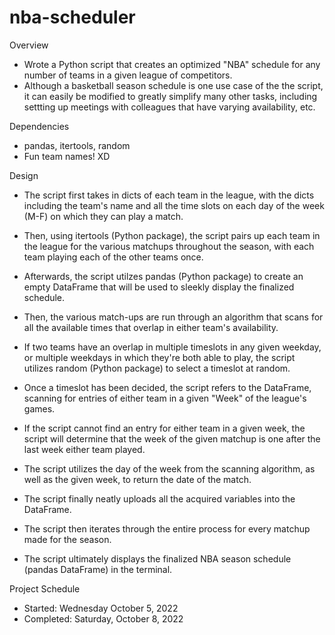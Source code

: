 # nba-scheduler

Overview

* Wrote a Python script that creates an optimized "NBA" schedule for any number of teams in a given league of competitors.
* Although a basketball season schedule is one use case of the the script, it can easily be modified to greatly simplify many other tasks, including settting up meetings with colleagues that have varying availability, etc.

Dependencies

* pandas, itertools, random
* Fun team names! XD

Design

* The script first takes in dicts of each team in the league, with the dicts including the team's name and all the time slots on each day of the week (M-F) on which they can play a match.
* Then, using itertools (Python package), the script pairs up each team in the league for the various matchups throughout the season, with each team playing each of the other teams once.
* Afterwards, the script utilzes pandas (Python package) to create an empty DataFrame that will be used to sleekly display the finalized schedule.
* Then, the various match-ups are run through an algorithm that scans for all the available times that overlap in either team's availability.
* If two teams have an overlap in multiple timeslots in any given weekday, or multiple weekdays in which they're both able to play, the script utilizes random (Python package) to select a timeslot at random.
* Once a timeslot has been decided, the script refers to the DataFrame, scanning for entries of either team in a given "Week" of the league's games.
* If the script cannot find an entry for either team in a given week, the script will determine that the week of the given matchup is one after the last week either team played. 
* The script utilizes the day of the week from the scanning algorithm, as well as the given week, to return the date of the match.

* The script finally neatly uploads all the acquired variables into the DataFrame.
* The script then iterates through the entire process for every matchup made for the season.

* The script ultimately displays the finalized NBA season schedule (pandas DataFrame) in the terminal.

Project Schedule

* Started: Wednesday October 5, 2022
* Completed: Saturday, October 8, 2022

